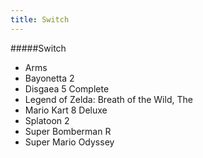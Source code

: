 ```yaml
---
title: Switch
---
```


#####Switch

* Arms
* Bayonetta 2
* Disgaea 5 Complete
* Legend of Zelda: Breath of the Wild, The
* Mario Kart 8 Deluxe
* Splatoon 2
* Super Bomberman R
* Super Mario Odyssey
